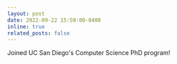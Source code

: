 ```yaml
---
layout: post
date: 2022-09-22 15:59:00-0400
inline: true
related_posts: false
---
```


Joined UC San Diego's Computer Science PhD program!